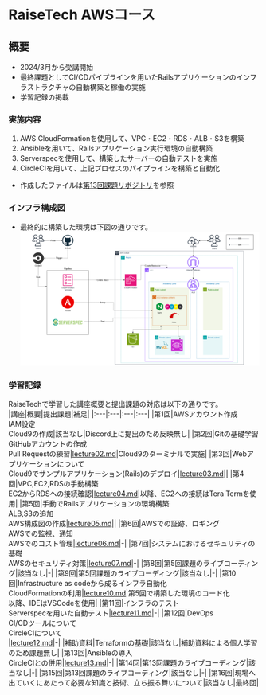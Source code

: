 # RaiseTech AWSコース

## 概要
- 2024/3月から受講開始
- 最終課題としてCI/CDパイプラインを用いたRailsアプリケーションのインフラストラクチャの自動構築と稼働の実施
- 学習記録の掲載

### 実施内容
1. AWS CloudFormationを使用して、VPC・EC2・RDS・ALB・S3を構築
2. Ansibleを用いて、Railsアプリケーション実行環境の自動構築
3. Serverspecを使用して、構築したサーバーの自動テストを実施
4. CircleCIを用いて、上記プロセスのパイプラインを構築と自動化
- 作成したファイルは[第13回課題リポジトリ](https://github.com/H-Takamisawa/lecture13_Raisetech)を参照

### インフラ構成図
- 最終的に構築した環境は下図の通りです。
 ![AWS構成図](images/README/aws_configuration_diagram.png)

### 学習記録
 RaiseTechで学習した講座概要と提出課題の対応は以下の通りです。<br>
|講座|概要|提出課題|補足|
|:---|:---|:---|:---|
|第1回|AWSアカウント作成<br>IAM設定<br>Cloud9の作成|該当なし|Discord上に提出のため反映無し|
|第2回|Gitの基礎学習<br>GitHubアカウントの作成<br>Pull Requestの練習|[lecture02.md](lecture02.md)|Cloud9のターミナルで実施|
|第3回|Webアプリケーションについて<br>Cloud9でサンプルアプリケーション(Rails)のデプロイ|[lecture03.md](lecture03.md)||
|第4回|VPC,EC2,RDSの手動構築<br>EC2からRDSへの接続確認|[lecture04.md](lecture04.md)|以降、EC2への接続はTera Termを使用|
|第5回|手動でRailsアプリケーションの環境構築<br>ALB,S3の追加<br>AWS構成図の作成|[lecture05.md](lecture05.md)||
|第6回|AWSでの証跡、ロギング<br>AWSでの監視、通知<br>AWSでのコスト管理|[lecture06.md](lecture06.md)|-|
|第7回|システムにおけるセキュリティの基礎<br>AWSのセキュリティ対策|[lecture07.md](lecture07.md)|-|
|第8回|第5回課題のライブコーディング|該当なし|-|
|第9回|第5回課題のライブコーディング|該当なし|-|
|第10回|Infrastructure as codeから成るインフラ自動化<br>CloudFormationの利用|[lecture10.md](./lecture10.md)|第5回で構築した環境のコード化<br>以降、IDEはVSCodeを使用|
|第11回|インフラのテスト<br>Serverspecを用いた自動テスト|[lecture11.md](lecture11.md)|-|
|第12回|DevOps<br>CI/CDツールについて<br>CircleCIについて<br>|[lecture12.md](lecture12.md)|-|
|補助資料|Terraformの基礎|該当なし|補助資料による個人学習のため課題無し|
|第13回|Ansibleの導入<br>CircleCIとの併用|[lecture13.md](lecture13.md)|-|
|第14回|第13回課題のライブコーディング|該当なし|-|
|第15回|第13回課題のライブコーディング|該当なし|-|
|第16回|現場へ出ていくにあたって必要な知識と技術、立ち振る舞いについて|該当なし|最終回|
